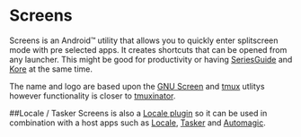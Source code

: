 # Screens

Screens is an Android&trade; utility that allows you to quickly enter splitscreen mode with pre selected apps. It creates shortcuts that can be opened from any launcher. This might be good for productivity or having [SeriesGuide](https://seriesgui.de/) and [Kore](https://github.com/xbmc/Kore) at the same time.

The name and logo are based upon the [GNU Screen](https://www.gnu.org/software/screen/) and [tmux](https://tmux.github.io/) utlitys however functionality is closer to [tmuxinator](https://github.com/tmuxinator/tmuxinator">tmuxinator).

##Locale / Tasker
Screens is also a [Locale plugin](http://www.twofortyfouram.com/developer) so it can be used in combination with a host apps such as [Locale](https://play.google.com/store/apps/details?id=com.twofortyfouram.locale), [Tasker](https://play.google.com/store/apps/details?id=net.dinglisch.android.taskerm) and [Automagic](https://play.google.com/store/apps/details?id=ch.gridvision.ppam.androidautomagic).
